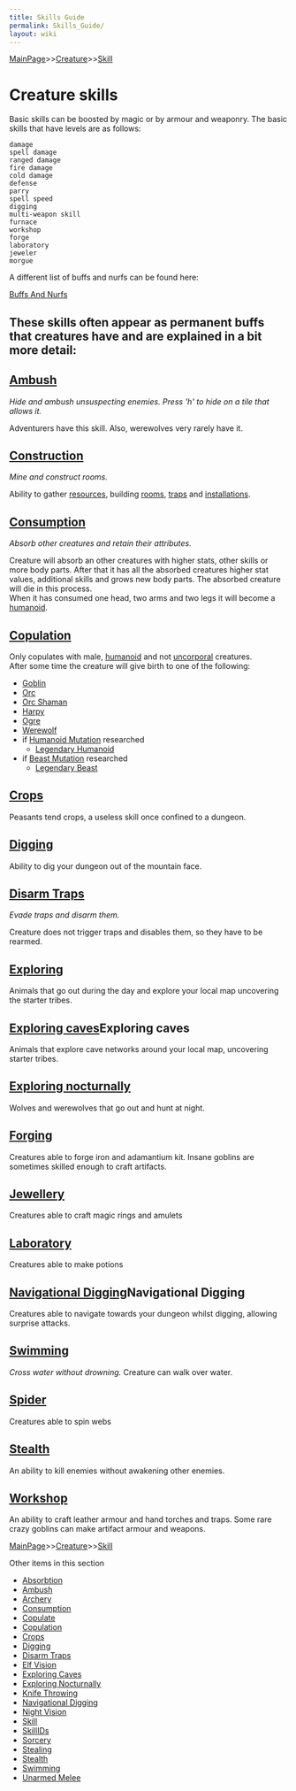 ```yaml
---
title: Skills Guide
permalink: Skills_Guide/
layout: wiki
---
```


[MainPage](/keeperrl_wiki/ "wikilink")>>[Creature](/keeperrl_wiki/Creature_Guide "wikilink")>>[Skill](/keeperrl_wiki/Skill "wikilink")

Creature skills
===============

Basic skills can be boosted by magic or by armour and weaponry.
The basic skills that have levels are as follows:

	damage
	spell damage
	ranged damage
	fire damage
	cold damage
	defense
	parry
	spell speed
	digging
	multi-weapon skill
	furnace
	workshop
	forge
	laboratory
	jeweler
	morgue
	
	
A different list of buffs and nurfs can be found here:

[Buffs And Nurfs](/keeperrl_wiki/LastingEffects "wikilink")


These skills often appear as permanent buffs that creatures have and are explained in a bit more detail:
---------------------------------------------------------------------------------------------------------

[Ambush](/keeperrl_wiki/Ambush "wikilink")
------

*Hide and ambush unsuspecting enemies. Press 'h' to hide on a tile that
allows it.*

Adventurers have this skill. Also, werewolves very rarely have it.

[Construction](/keeperrl_wiki/Construction "wikilink")
------------

*Mine and construct rooms.*

Ability to gather [resources](/keeperrl_wiki/Resources "wikilink"), building
[rooms](/keeperrl_wiki/Rooms_Guide "wikilink"), [traps](/keeperrl_wiki/Traps "wikilink") and
[installations](/keeperrl_wiki/Installations "wikilink").

[Consumption](/keeperrl_wiki/Consumption "wikilink")
-----------

*Absorb other creatures and retain their attributes.*

Creature will absorb an other creatures with higher stats, other skills
or more body parts. After that it has all the absorbed creatures higher
stat values, additional skills and grows new body parts. The absorbed
creature will die in this process.  
When it has consumed one head, two arms and two legs it will become a
[humanoid](/keeperrl_wiki/Humanoid "wikilink").

[Copulation](/keeperrl_wiki/Copulation "wikilink")
----------

Only copulates with male, [humanoid](/keeperrl_wiki/Humanoid "wikilink") and
not [uncorporal](/keeperrl_wiki/Uncorporal "wikilink") creatures.  
After some time the creature will give birth to one of the following:

-   [Goblin](/keeperrl_wiki/Goblin "wikilink")
-   [Orc](/keeperrl_wiki/Orc "wikilink")
-   [Orc Shaman](/keeperrl_wiki/Orc_Shaman "wikilink")
-   [Harpy](/keeperrl_wiki/Harpy "wikilink")
-   [Ogre](/keeperrl_wiki/Ogre "wikilink")
-   [Werewolf](/keeperrl_wiki/Werewolf "wikilink")
-   if [Humanoid Mutation](/keeperrl_wiki/Humanoid_Mutation "wikilink")
    researched
    -   [Legendary Humanoid](/keeperrl_wiki/Legendary_Humanoid "wikilink")
-   if [Beast Mutation](/keeperrl_wiki/Beast_Mutation "wikilink")
    researched
    -   [Legendary Beast](/keeperrl_wiki/Legendary_Beast "wikilink")

[Crops](/keeperrl_wiki/Crops "wikilink")
-----

Peasants tend crops, a useless skill once confined to a dungeon.

[Digging](/keeperrl_wiki/Digging "wikilink")
-------

Ability to dig your dungeon out of the mountain face.

[Disarm Traps](/keeperrl_wiki/Disarm_Traps "wikilink")
------------

*Evade traps and disarm them.*

Creature does not trigger traps and disables them, so they have to be
rearmed.

[Exploring](/keeperrl_wiki/Exploring "wikilink")
-------------------

Animals that go out during the day and explore your local map uncovering
the starter tribes.

[Exploring caves](/keeperrl_wiki/Exploring_Caves "wikilink")Exploring caves
---------------

Animals that explore cave networks around your local map, uncovering
starter tribes.

[Exploring nocturnally](/keeperrl_wiki/Exploring_Nocturnally "wikilink")
---------------------

Wolves and werewolves that go out and hunt at night.

[Forging](/keeperrl_wiki/Forging "wikilink")
-------

Creatures able to forge iron and adamantium kit. Insane goblins are
sometimes skilled enough to craft artifacts.

[Jewellery](/keeperrl_wiki/Jewellery "wikilink")
---------

Creatures able to craft magic rings and amulets

[Laboratory](/keeperrl_wiki/Laboratory "wikilink")
----------

Creatures able to make potions

[Navigational Digging](/keeperrl_wiki/Navigational_Digging "wikilink")Navigational Digging
--------------------

Creatures able to navigate towards your dungeon whilst digging, allowing
surprise attacks.


[Swimming](/keeperrl_wiki/Swimming "wikilink")
--------

*Cross water without drowning.* Creature can walk over water.

[Spider](/keeperrl_wiki/Spider "wikilink")
------

Creatures able to spin webs

[Stealth](/keeperrl_wiki/Stealth "wikilink")
-------

An ability to kill enemies without awakening other enemies.

[Workshop](/keeperrl_wiki/Workshop "wikilink")
--------

An ability to craft leather armour and hand torches and traps. Some rare
crazy goblins can make artifact armour and weapons.

[MainPage](/keeperrl_wiki/ "wikilink")>>[Creature](/keeperrl_wiki/Creature_Guide "wikilink")>>[Skill](/keeperrl_wiki/Skill "wikilink")

Other items in this section
-    [Absorbtion](/keeperrl_wiki/Absorbtion "wikilink")
-    [Ambush](/keeperrl_wiki/Ambush "wikilink")
-    [Archery](/keeperrl_wiki/Archery "wikilink")
-    [Consumption](/keeperrl_wiki/Consumption "wikilink")
-    [Copulate](/keeperrl_wiki/Copulate "wikilink")
-    [Copulation](/keeperrl_wiki/Copulation "wikilink")
-    [Crops](/keeperrl_wiki/Crops "wikilink")
-    [Digging](/keeperrl_wiki/Digging "wikilink")
-    [Disarm Traps](/keeperrl_wiki/Disarm_Traps "wikilink")
-    [Elf Vision](/keeperrl_wiki/Elf_Vision "wikilink")
-    [Exploring Caves](/keeperrl_wiki/Exploring_Caves "wikilink")
-    [Exploring Nocturnally](/keeperrl_wiki/Exploring_Nocturnally "wikilink")
-    [Knife Throwing](/keeperrl_wiki/Knife_Throwing "wikilink")
-    [Navigational Digging](/keeperrl_wiki/Navigational_Digging "wikilink")
-    [Night Vision](/keeperrl_wiki/Night_Vision "wikilink")
-    [Skill](/keeperrl_wiki/Skill "wikilink")
-    [SkillIDs](/keeperrl_wiki/SkillIDs "wikilink")
-    [Sorcery](/keeperrl_wiki/Sorcery "wikilink")
-    [Stealing](/keeperrl_wiki/Stealing "wikilink")
-    [Stealth](/keeperrl_wiki/Stealth "wikilink")
-    [Swimming](/keeperrl_wiki/Swimming "wikilink")
-    [Unarmed Melee](/keeperrl_wiki/Unarmed_Melee "wikilink")
